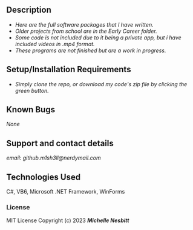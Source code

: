 ## Description

- _Here are the full software packages that I have written._
- _Older projects from school are in the Early Career folder._
- _Some code is not included due to it being a private app, but i have included videos in .mp4 format._
- _These programs are not finished but are a work in progress._

## Setup/Installation Requirements

- _Simply clone the repo, or download my code's zip file by clicking the green button._

## Known Bugs

_None_

## Support and contact details

_email: github.m1sh3ll@nerdymail.com_

## Technologies Used

C#, VB6, Microsoft .NET Framework, WinForms

### License

MIT License
Copyright (c) 2023 **_Michelle Nesbitt_**

